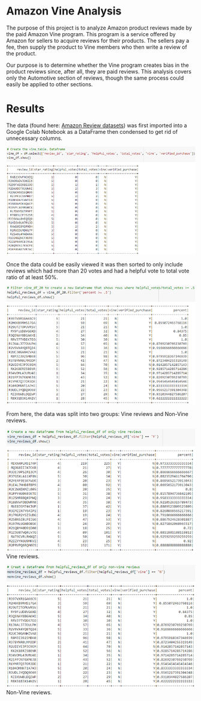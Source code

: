 # Amazon Vine Analysis
The purpose of this project is to analyze Amazon product reviews made by the paid Amazon Vine program. This program is a service offered by Amazon for sellers to acquire reviews for their products. The sellers pay a fee, then supply the product to Vine members who then write a review of the product.

Our purpose is to determine whether the Vine program creates bias in the product reviews since, after all, they are paid reviews. This analysis covers only the Automotive section of reviews, though the same process could easily be applied to other sections. 

# Results
The data (found here: [Amazon Review datasets]( https://s3.amazonaws.com/amazon-reviews-pds/tsv/index.txt)) was first imported into a Google Colab Notebook as a DataFrame then condensed to get rid of unnecessary columns.

![]( https://github.com/thomasstvr/Amazon_Vine_Analysis/blob/main/Resources/vine_df.png)

Once the data could be easily viewed it was then sorted to only include reviews which had more than 20 votes and had a helpful vote to total vote ratio of at least 50%.

![]( https://github.com/thomasstvr/Amazon_Vine_Analysis/blob/main/Resources/helpful_reviews_df.png) 

From here, the data was split into two groups: Vine reviews and Non-Vine reviews.

![]( https://github.com/thomasstvr/Amazon_Vine_Analysis/blob/main/Resources/vine_reviews_df.png)
Vine reviews.

![]( https://github.com/thomasstvr/Amazon_Vine_Analysis/blob/main/Resources/nonvine_reviews_df.png)
Non-Vine reviews.


